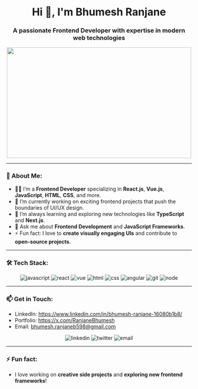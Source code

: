<h1 align="center">Hi 👋, I'm Bhumesh Ranjane</h1>
<h3 align="center">A passionate Frontend Developer with expertise in modern web technologies</h3>

<p align="center">
  <img src="https://media.giphy.com/media/qgQUggAC3Pfv687qPC/giphy.gif" width="500" height="300"/>
</p>

---

### 🚀 About Me:
- 👨‍💻 I’m a **Frontend Developer** specializing in **React.js**, **Vue.js**, **JavaScript**, **HTML**, **CSS**, and more.
- 🔭 I’m currently working on exciting frontend projects that push the boundaries of UI/UX design.
- 🌱 I’m always learning and exploring new technologies like **TypeScript** and **Next.js**.
- 💬 Ask me about **Frontend Development** and **JavaScript Frameworks**.
- ⚡ Fun fact: I love to **create visually engaging UIs** and contribute to **open-source projects**.

---

### 🛠 Tech Stack:
<p align="center">
  <img src="https://img.shields.io/badge/JavaScript-F7DF1E?style=for-the-badge&logo=javascript&logoColor=black" alt="javascript"/>
  <img src="https://img.shields.io/badge/React-20232A?style=for-the-badge&logo=react&logoColor=61DAFB" alt="react"/>
  <img src="https://img.shields.io/badge/Vue.js-35495E?style=for-the-badge&logo=vue.js&logoColor=4FC08D" alt="vue"/>
  <img src="https://img.shields.io/badge/HTML-E34F26?style=for-the-badge&logo=html5&logoColor=white" alt="html"/>
  <img src="https://img.shields.io/badge/CSS-1572B6?style=for-the-badge&logo=css3&logoColor=white" alt="css"/>
  <img src="https://img.shields.io/badge/Angular-DD0031?style=for-the-badge&logo=angular&logoColor=white" alt="angular"/>
  <img src="https://img.shields.io/badge/Git-F05032?style=for-the-badge&logo=git&logoColor=white" alt="git"/>
  <img src="https://img.shields.io/badge/Node.js-43853D?style=for-the-badge&logo=node.js&logoColor=white" alt="node"/>
</p>

---

### 📫 Get in Touch:
- LinkedIn: https://www.linkedin.com/in/bhumesh-ranjane-16080b1b8/
- Portfolio: https://x.com/RanjaneBhumesh
- Email: bhumesh.ranjaneb598@gmail.com

<p align="center">
  <img src="https://img.shields.io/badge/LinkedIn-0077B5?style=for-the-badge&logo=linkedin&logoColor=white" alt="linkedin"/>
  <img src="https://img.shields.io/badge/Twitter-1DA1F2?style=for-the-badge&logo=twitter&logoColor=white" alt="twitter"/>
  <img src="https://img.shields.io/badge/Email-0078D4?style=for-the-badge&logo=gmail&logoColor=white" alt="email"/>
</p>

---

### ⚡ Fun fact:
- I love working on **creative side projects** and **exploring new frontend frameworks**!
